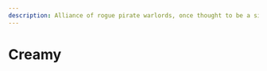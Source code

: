 ```yaml
---
description: Alliance of rogue pirate warlords, once thought to be a single individual
---
```


# Creamy

